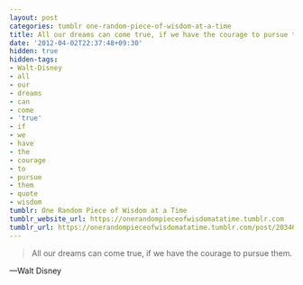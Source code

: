 ```yaml
---
layout: post
categories: tumblr one-random-piece-of-wisdom-at-a-time
title: All our dreams can come true, if we have the courage to pursue them.
date: '2012-04-02T22:37:48+09:30'
hidden: true
hidden-tags:
- Walt-Disney
- all
- our
- dreams
- can
- come
- 'true'
- if
- we
- have
- the
- courage
- to
- pursue
- them
- quote
- wisdom
tumblr: One Random Piece of Wisdom at a Time
tumblr_website_url: https://onerandompieceofwisdomatatime.tumblr.com
tumblr_url: https://onerandompieceofwisdomatatime.tumblr.com/post/20346938296/all-our-dreams-can-come-true-if-we-have-the
---
```

> All our dreams can come true, if we have the courage to pursue them.

—Walt Disney
